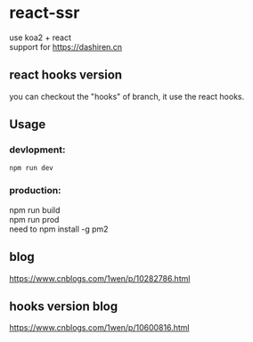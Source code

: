 # react-ssr
use koa2 + react  
support for https://dashiren.cn 

## react hooks version
you can checkout the "hooks" of branch, it use the react hooks.

## Usage
### devlopment:  
    npm run dev

### production: 
  npm run build  
  npm run prod  
  need to npm install -g pm2

## blog
https://www.cnblogs.com/1wen/p/10282786.html

## hooks version blog
https://www.cnblogs.com/1wen/p/10600816.html 